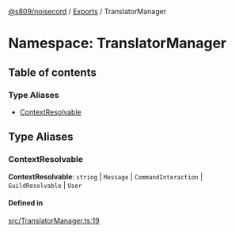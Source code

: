 [@s809/noisecord](../README.md) / [Exports](../modules.md) / TranslatorManager

# Namespace: TranslatorManager

## Table of contents

### Type Aliases

- [ContextResolvable](TranslatorManager.md#contextresolvable)

## Type Aliases

### ContextResolvable

 **ContextResolvable**: `string` \| `Message` \| `CommandInteraction` \| `GuildResolvable` \| `User`

#### Defined in

[src/TranslatorManager.ts:19](https://github.com/s809/noisecord/blob/50a8c6b/src/TranslatorManager.ts#L19)
